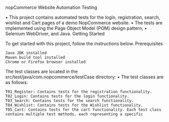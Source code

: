 nopCommerce Website Automation Testing

• This project contains automated tests for the login, registration, search, wishlist and Cart pages of a demo NopCommerce website. • The tests are implemented using the Page Object Model (POM) design pattern, • Selenium WebDriver, and Java.
Getting Started

To get started with this project, follow the instructions below.
Prerequisites

    Java JDK installed
    Maven build tool installed
    Chrome or Firefox browser installed


The test classes are located in the src/test/java/com.nopcommerce/testCase directory: • The test classes are as follows:

    T01_Register: Contains tests for the registration functionality.
    T02_Login: Contains tests for the login functionality.
    T03_Search: Contains tests for the search functionality.
    T04_Wishlist: Contains tests for the Wishlist functionality.
    T05_Cart: Contains tests for the cart functionality. Each test class contains multiple test methods, each representing a specific 

